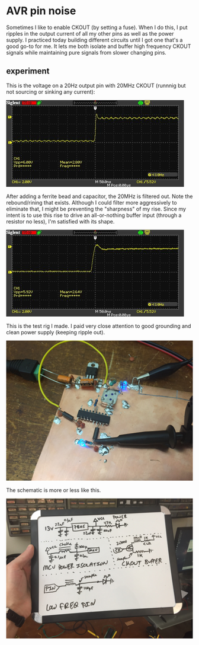 # AVR pin noise
Sometimes I like to enable CKOUT (by setting a fuse). When I do this, I put ripples in the output current of all my other pins as well as the power supply. I practiced today building different circuits until I got one that's a good go-to for me. It lets me both isolate and buffer high frequency CKOUT signals while maintaining pure signals from slower changing pins.

## experiment
This is the voltage on a 20Hz output pin with 20MHz CKOUT (runnnig but not sourcing or sinking any current):

![](20hzRaw.jpg)

After adding a ferrite bead and capacitor, the 20MHz is filtered out. Note the rebound/rining that exists. Although I could filter more aggressively to eliminate that, I might be preventing the "sharpness" of my rise. Since my intent is to use this rise to drive an all-or-nothing buffer input (through a resistor no less), I'm satisfied with its shape.

![](20hzFerrite.jpg)

This is the test rig I made. I paid very close attention to good grounding and clean power supply (keeping ripple out).

![](build.jpg)

The schematic is more or less like this.

![](schem.jpg)
